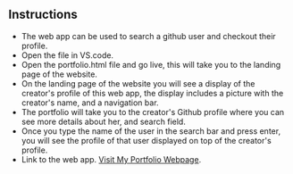 
## Instructions
- The web app can be used to search a github user and checkout their profile.
- Open the file in VS.code.
- Open the portfolio.html file and go live, this will take you to the landing page of the website.
- On the landing page of the website you will see a display of the creator's profile of this web app, the display includes a picture with the creator's name, and a navigation bar.
- The portfolio will take you to the creator's Github profile where you can see more details about her, and search field. 
- Once you type the name of the user in the search bar and press enter, you will see the profile of that user displayed on top of the creator's profile.
- Link to the web app. [Visit My Portfolio Webpage](https://amina-moufakkir.github.io/9-1-frontend-portfolio-project/).
